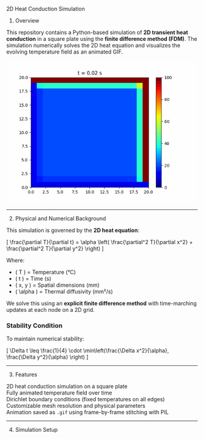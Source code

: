2D Heat Conduction Simulation

1. Overview

This repository contains a Python-based simulation of **2D transient heat conduction** in a square plate using the **finite difference method (FDM)**. The simulation numerically solves the 2D heat equation and visualizes the evolving temperature field as an animated GIF.

<p align="center">
  <img src="heat_distribution.gif" alt="2D Temperature Evolution" width="500"/>
</p>

---

2. Physical and Numerical Background

This simulation is governed by the **2D heat equation**:

\[
\frac{\partial T}{\partial t} = \alpha \left( \frac{\partial^2 T}{\partial x^2} + \frac{\partial^2 T}{\partial y^2} \right)
\]

Where:
- \( T \) = Temperature (°C)  
- \( t \) = Time (s)  
- \( x, y \) = Spatial dimensions (mm)  
- \( \alpha \) = Thermal diffusivity (mm²/s)  

We solve this using an **explicit finite difference method** with time-marching updates at each node on a 2D grid.

### Stability Condition

To maintain numerical stability:

\[
\Delta t \leq \frac{1}{4} \cdot \min\left(\frac{\Delta x^2}{\alpha}, \frac{\Delta y^2}{\alpha} \right)
\]

---

3. Features

2D heat conduction simulation on a square plate  
Fully animated temperature field over time  
Dirichlet boundary conditions (fixed temperatures on all edges)  
Customizable mesh resolution and physical parameters  
Animation saved as `.gif` using frame-by-frame stitching with PIL  

---

4. Simulation Setup
